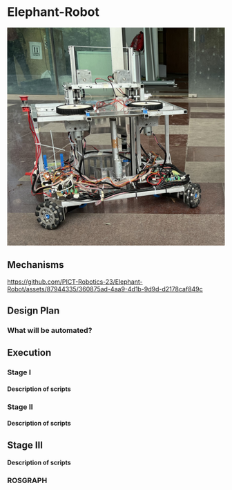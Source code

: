 # Elephant-Robot

![ER](/images/ER.png)
## Mechanisms
 

https://github.com/PICT-Robotics-23/Elephant-Robot/assets/87944335/360875ad-4aa9-4d1b-9d9d-d2178caf849c


## Design Plan

### What will be automated?

## Execution

### Stage I

#### Description of scripts

### Stage II


#### Description of scripts

## Stage III

#### Description of scripts

### ROSGRAPH
